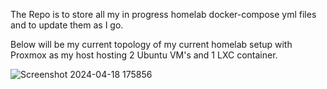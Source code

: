 The Repo is to store all my in progress homelab docker-compose yml files and to update them as I go.

Below will be my current topology of my current homelab setup with Proxmox as my host hosting 2 Ubuntu VM's and 1 LXC container.

![Screenshot 2024-04-18 175856](https://github.com/Brxdy22/Brxdy22-Homelab/assets/138422060/344f222f-74ba-4feb-8f00-40bb7ce07dfe)
